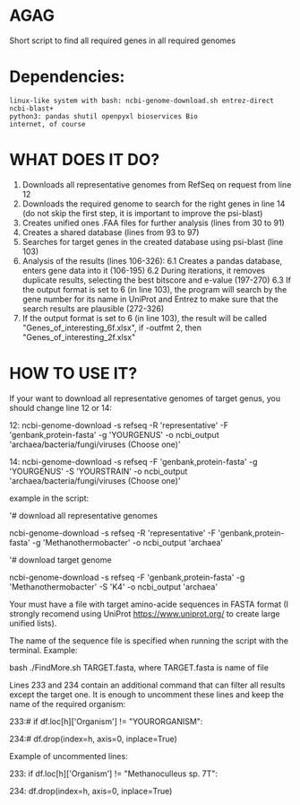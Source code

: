 # AGAG
Short script to find all required genes in all required genomes

# Dependencies:
	linux-like system with bash: ncbi-genome-download.sh entrez-direct ncbi-blast+
	python3: pandas shutil openpyxl bioservices Bio
	internet, of course

# WHAT DOES IT DO?
1. Downloads all representative genomes from RefSeq on request from line 12
2. Downloads the required genome to search for the right genes in line 14 (do not skip the first step, it is important to improve the psi-blast)
3. Creates unified ones .FAA files for further analysis (lines from 30 to 91)
4. Creates a shared database (lines from 93 to 97)
5. Searches for target genes in the created database using psi-blast (line 103)
6. Analysis of the results (lines 106-326):
6.1 Creates a pandas database, enters gene data into it (106-195)
6.2 During iterations, it removes duplicate results, selecting the best bitscore and e-value (197-270)
6.3 If the output format is set to 6 (in line 103), the program will search by the gene number for its name in UniProt and Entrez to make sure that the search results are plausible (272-326)
17. If the output format is set to 6 (in line 103), the result will be called "Genes_of_interesting_6f.xlsx", if -outfmt 2, then "Genes_of_interesting_2f.xlsx"
 
# HOW TO USE IT?
If your want to download all representative genomes of target genus, you should change line 12 or 14:

12: ncbi-genome-download -s refseq -R 'representative' -F 'genbank,protein-fasta' -g 'YOURGENUS' -o ncbi_output 'archaea/bacteria/fungi/viruses (Choose one)' 

14: ncbi-genome-download -s refseq -F 'genbank,protein-fasta' -g 'YOURGENUS' -S 'YOURSTRAIN' -o ncbi_output 'archaea/bacteria/fungi/viruses (Choose one)'

example in the script: 

'# download all representative genomes

ncbi-genome-download -s refseq -R 'representative' -F 'genbank,protein-fasta' -g 'Methanothermobacter' -o ncbi_output 'archaea'

'# download target genome

ncbi-genome-download -s refseq -F 'genbank,protein-fasta' -g 'Methanothermobacter' -S 'K4' -o ncbi_output 'archaea'

Your must have a file with target amino-acide sequences in FASTA format (I strongly recomend using UniProt https://www.uniprot.org/ to create large unified lists).

The name of the sequence file is specified when running the script with the terminal. Example:

bash ./FindMore.sh TARGET.fasta, where TARGET.fasta is name of file

Lines 233 and 234 contain an additional command that can filter all results except the target one. It is enough to uncomment these lines and keep the name of the required organism:

233:# if df.loc[h]['Organism'] != "YOURORGANISM":

234:#    df.drop(index=h, axis=0, inplace=True)

Example of uncommented lines:

233: if df.loc[h]['Organism'] != "Methanoculleus sp. 7T":

234:    df.drop(index=h, axis=0, inplace=True)

